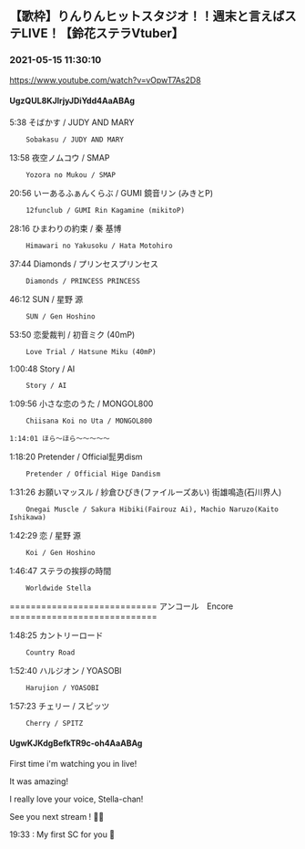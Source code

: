 ## 【歌枠】りんりんヒットスタジオ！！週末と言えばステLIVE！【鈴花ステラVtuber】
### 2021-05-15 11:30:10
https://www.youtube.com/watch?v=vOpwT7As2D8
#### UgzQUL8KJlrjyJDiYdd4AaABAg
5:38	そばかす / JUDY AND MARY

		Sobakasu / JUDY AND MARY



13:58	夜空ノムコウ / SMAP

		Yozora no Mukou / SMAP



20:56	いーあるふぁんくらぶ / GUMI 鏡音リン (みきとP)

		12funclub / GUMI Rin Kagamine (mikitoP)



28:16	ひまわりの約束 / 秦 基博

		Himawari no Yakusoku / Hata Motohiro



37:44	Diamonds / プリンセスプリンセス

		Diamonds / PRINCESS PRINCESS



46:12	SUN / 星野 源

		SUN / Gen Hoshino



53:50	恋愛裁判 / 初音ミク (40mP)

		Love Trial / Hatsune Miku (40mP)



1:00:48	Story / AI

		Story / AI



1:09:56	小さな恋のうた / MONGOL800

		Chiisana Koi no Uta / MONGOL800

	1:14:01	ほら～ほら～～～～～



1:18:20	Pretender / Official髭男dism

		Pretender / Official Hige Dandism



1:31:26	お願いマッスル / 紗倉ひびき(ファイルーズあい) 街雄鳴造(石川界人)

		Onegai Muscle / Sakura Hibiki(Fairouz Ai), Machio Naruzo(Kaito Ishikawa)



1:42:29	恋 / 星野 源

		Koi / Gen Hoshino



1:46:47	ステラの挨拶の時間

		Worldwide Stella



============================ アンコール　Encore ============================



1:48:25	カントリーロード

		Country Road



1:52:40	ハルジオン / YOASOBI

		Harujion / YOASOBI



1:57:23	チェリー / スピッツ

		Cherry / SPITZ

#### UgwKJKdgBefkTR9c-oh4AaABAg
First time i'm watching you in live!

It was amazing! 

I really love your voice, Stella-chan!

See you next stream ! 🔔💛

19:33 : My first SC for you 💛

